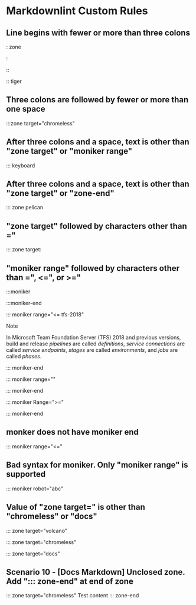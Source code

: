 # Markdownlint Custom Rules

## Line begins with fewer or more than three colons

: zone

:

::

:: tiger

## Three colons are followed by fewer or more than one space

:::zone target="chromeless"

## After three colons and a space, text is other than "zone target" or "moniker range"

::: keyboard

## After three colons and a space, text is other than "zone target" or "zone-end"

::: zone pelican

## "zone target" followed by characters other than ="

::: zone target:

## "moniker range" followed by characters other than =", <=", or >="

:::moniker

:::moniker-end

::: moniker range="<= tfs-2018"

> [!NOTE]  
> In Microsoft Team Foundation Server (TFS) 2018 and previous versions,
> build and release _pipelines_ are called _definitions_,
> _service connections_ are called _service endpoints_,
> _stages_ are called _environments_,
> and _jobs_ are called _phases_.

::: moniker-end

::: moniker range=""

::: moniker-end

::: moniker Range=">="

::: moniker-end

## monker does not have moniker end

::: moniker range="<="

## Bad syntax for moniker. Only "moniker range" is supported

::: moniker robot="abc"

## Value of "zone target=" is other than "chromeless" or "docs"

::: zone target="volcano"

::: zone target="chromeless"

::: zone target="docs"

## Scenario 10 - [Docs Markdown] Unclosed zone. Add "::: zone-end" at end of zone

::: zone target="chromeless"
Test content
::: zone-end
